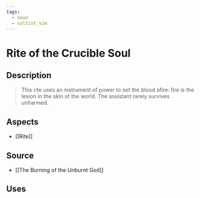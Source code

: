 ```yaml
---
tags:
  - noun
  - cultist_sim
---
```


# Rite of the Crucible Soul

## Description

> This rite uses an instrument of power to set the blood afire: fire is the lesion in the skin of the world. The assistant rarely survives unharmed.

## Aspects
- [[Rite]]
## Source
- [[The Burning of the Unburnt God]]
## Uses